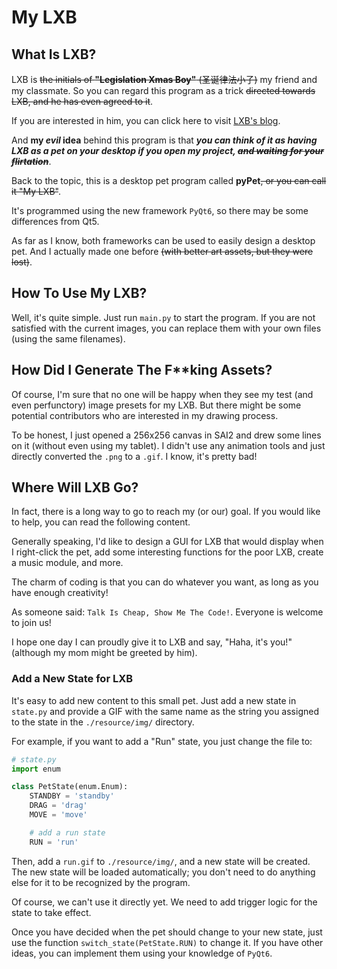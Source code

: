 # My LXB

## What Is LXB?

LXB is ~~the initials of **"Legislation Xmas Boy"** (圣诞律法小子)~~ my friend and my classmate. So you can regard this program as a trick ~~directed towards LXB, and he has even agreed to it~~.

If you are interested in him, you can click here to visit [LXB's blog](chose-b-log.netlify.app).

And **my *evil* idea** behind this program is that ***you can think of it as having LXB as a pet on your desktop if you open my project, ~~and waiting for your flirtation~~***.

Back to the topic, this is a desktop pet program called **pyPet**~~, or you can call it "My LXB"~~.

It's programmed using the new framework `PyQt6`, so there may be some differences from Qt5.

As far as I know, both frameworks can be used to easily design a desktop pet. And I actually made one before ~~(with better art assets, but they were lost)~~.

## How To Use My LXB?

Well, it's quite simple. Just run `main.py` to start the program. If you are not satisfied with the current images, you can replace them with your own files (using the same filenames).

## How Did I Generate The F**king Assets?

Of course, I'm sure that no one will be happy when they see my test (and even perfunctory) image presets for my LXB. But there might be some potential contributors who are interested in my drawing process.

To be honest, I just opened a 256x256 canvas in SAI2 and drew some lines on it (without even using my tablet). I didn't use any animation tools and just directly converted the `.png` to a `.gif`. I know, it's pretty bad!

## Where Will LXB Go?

In fact, there is a long way to go to reach my (or our) goal. If you would like to help, you can read the following content.

Generally speaking, I'd like to design a GUI for LXB that would display when I right-click the pet, add some interesting functions for the poor LXB, create a music module, and more.

The charm of coding is that you can do whatever you want, as long as you have enough creativity!

As someone said: `Talk Is Cheap, Show Me The Code!`. Everyone is welcome to join us!

I hope one day I can proudly give it to LXB and say, "Haha, it's you!" (although my mom might be greeted by him).

### Add a New State for LXB

It's easy to add new content to this small pet. Just add a new state in `state.py` and provide a GIF with the same name as the string you assigned to the state in the `./resource/img/` directory.

For example, if you want to add a "Run" state, you just change the file to:
```python
# state.py
import enum

class PetState(enum.Enum):
    STANDBY = 'standby'
    DRAG = 'drag'
    MOVE = 'move'

    # add a run state
    RUN = 'run'
```
Then, add a `run.gif` to `./resource/img/`, and a new state will be created. The new state will be loaded automatically; you don't need to do anything else for it to be recognized by the program.

Of course, we can't use it directly yet. We need to add trigger logic for the state to take effect.

Once you have decided when the pet should change to your new state, just use the function `switch_state(PetState.RUN)` to change it. If you have other ideas, you can implement them using your knowledge of `PyQt6`.